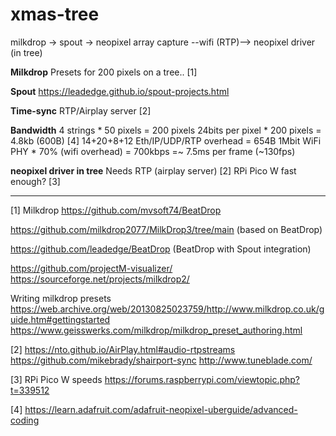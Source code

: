 # xmas-tree

milkdrop -> spout -> neopixel array capture --wifi (RTP)--> neopixel driver (in tree)

**Milkdrop**
Presets for 200 pixels on a tree.. [1]

**Spout**
https://leadedge.github.io/spout-projects.html

**Time-sync**
RTP/Airplay server [2]

**Bandwidth**
4 strings * 50 pixels = 200 pixels
24bits per pixel * 200 pixels = 4.8kb (600B)  [4]
14+20+8+12 Eth/IP/UDP/RTP overhead = 654B
1Mbit WiFi PHY * 70% (wifi overhead) = 700kbps =~ 7.5ms per frame (~130fps)

**neopixel driver in tree**
Needs RTP (airplay server) [2]
RPi Pico W fast enough? [3]

------
[1] Milkdrop
https://github.com/mvsoft74/BeatDrop

https://github.com/milkdrop2077/MilkDrop3/tree/main
(based on BeatDrop)

https://github.com/leadedge/BeatDrop
(BeatDrop with Spout integration)

https://github.com/projectM-visualizer/
https://sourceforge.net/projects/milkdrop2/

Writing milkdrop presets 
https://web.archive.org/web/20130825023759/http://www.milkdrop.co.uk/guide.htm#gettingstarted
https://www.geisswerks.com/milkdrop/milkdrop_preset_authoring.html

[2]
https://nto.github.io/AirPlay.html#audio-rtpstreams
https://github.com/mikebrady/shairport-sync
http://www.tuneblade.com/


[3] RPi Pico W speeds
https://forums.raspberrypi.com/viewtopic.php?t=339512

[4]
https://learn.adafruit.com/adafruit-neopixel-uberguide/advanced-coding
